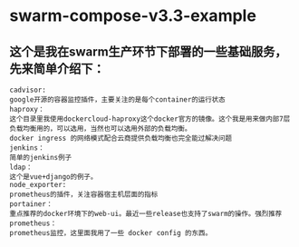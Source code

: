 # swarm-compose-v3.3-example

## 这个是我在swarm生产环节下部署的一些基础服务，先来简单介绍下：

    cadvisor:
    google开源的容器监控插件，主要关注的是每个container的运行状态
    haproxy：
    这个目录里我使用dockercloud-haproxy这个docker官方的镜像。这个我是用来做内部7层负载均衡用的，可以选用，当然也可以选用外部的负载均衡。
    docker ingress 的网络模式配合云商提供负载均衡也完全能过解决问题
    jenkins：
    简单的jenkins例子
    ldap：
    这个是vue+django的例子。
    node_exporter:
    prometheus的插件，关注容器宿主机层面的指标
    portainer：
    重点推荐的docker环境下的web-ui。最近一些release也支持了swarm的操作。强烈推荐
    prometheus：
    prometheus监控，这里面我用了一些 docker config 的东西。
